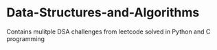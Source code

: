# Data-Structures-and-Algorithms
Contains mulitple DSA challenges from leetcode solved in Python and C programming
